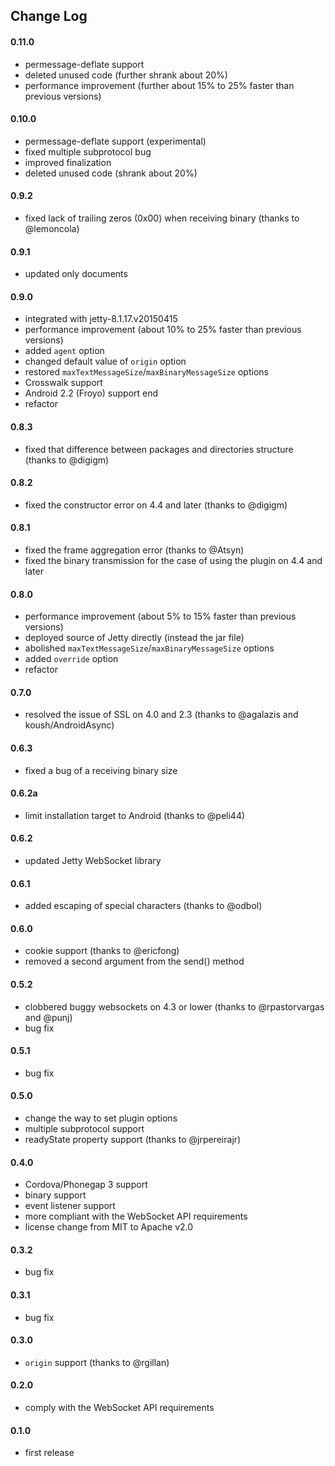 ## Change Log
#### 0.11.0
* permessage-deflate support  
* deleted unused code (further shrank about 20%)  
* performance improvement (further about 15% to 25% faster than previous versions)  

#### 0.10.0
* permessage-deflate support (experimental)  
* fixed multiple subprotocol bug  
* improved finalization  
* deleted unused code (shrank about 20%)  

#### 0.9.2
* fixed lack of trailing zeros (0x00) when receiving binary (thanks to @lemoncola)  

#### 0.9.1
* updated only documents  

#### 0.9.0
* integrated with jetty-8.1.17.v20150415  
* performance improvement (about 10% to 25% faster than previous versions)  
* added `agent` option  
* changed default value of `origin` option  
* restored `maxTextMessageSize`/`maxBinaryMessageSize` options  
* Crosswalk support  
* Android 2.2 (Froyo) support end  
* refactor  

#### 0.8.3
* fixed that difference between packages and directories structure (thanks to @digigm)  

#### 0.8.2
* fixed the constructor error on 4.4 and later (thanks to @digigm)  

#### 0.8.1
* fixed the frame aggregation error (thanks to @Atsyn)  
* fixed the binary transmission for the case of using the plugin on 4.4 and later  

#### 0.8.0
* performance improvement (about 5% to 15% faster than previous versions)  
* deployed source of Jetty directly (instead the jar file)  
* abolished `maxTextMessageSize`/`maxBinaryMessageSize` options  
* added `override` option  
* refactor  

#### 0.7.0
* resolved the issue of SSL on 4.0 and 2.3 (thanks to @agalazis and koush/AndroidAsync)  

#### 0.6.3
* fixed a bug of a receiving binary size  

#### 0.6.2a
* limit installation target to Android (thanks to @peli44)  

#### 0.6.2
* updated Jetty WebSocket library  

#### 0.6.1
* added escaping of special characters (thanks to @odbol)  

#### 0.6.0
* cookie support (thanks to @ericfong)  
* removed a second argument from the send() method  

#### 0.5.2
* clobbered buggy websockets on 4.3 or lower (thanks to @rpastorvargas and @punj)  
* bug fix  

#### 0.5.1
* bug fix  

#### 0.5.0
* change the way to set plugin options  
* multiple subprotocol support  
* readyState property support (thanks to @jrpereirajr)  

#### 0.4.0
* Cordova/Phonegap 3 support  
* binary support  
* event listener support  
* more compliant with the WebSocket API requirements  
* license change from MIT to Apache v2.0  

#### 0.3.2
* bug fix  

#### 0.3.1
* bug fix  

#### 0.3.0
* `origin` support (thanks to @rgillan)  

#### 0.2.0
* comply with the WebSocket API requirements  

#### 0.1.0
* first release  
